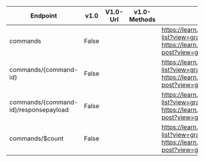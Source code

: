 | Endpoint | v1.0 | V1.0-Url | v1.0-Methods | v1.0-docs | beta | Beta-Url | Beta-Methods | Beta-Docs | Path | Root | Children | Segment |
| ----------| ----------| ----------| ----------| ----------| ----------| ----------| ----------| ----------| ----------| ----------| ----------| ----------|
| commands| False| | | https://learn.microsoft.com/graph/api/chat-list?view=graph-rest-1.0 https://learn.microsoft.com/graph/api/chat-post?view=graph-rest-1.0| True| https://graph.microsoft.com/beta/commands| Get Post|  | commands| commands| 2| commands|
| commands/{command-id}| False| | | https://learn.microsoft.com/graph/api/chat-list?view=graph-rest-1.0 https://learn.microsoft.com/graph/api/chat-post?view=graph-rest-1.0| True| https://graph.microsoft.com/beta/commands/{command-id}| Get Patch Delete|   | commands {command-id}| commands| 1| {command-id}|
| commands/{command-id}/responsepayload| False| | | https://learn.microsoft.com/graph/api/chat-list?view=graph-rest-1.0 https://learn.microsoft.com/graph/api/chat-post?view=graph-rest-1.0| True| https://graph.microsoft.com/beta/commands/{command-id}/responsepayload| Get| | commands {command-id} responsepayload| commands| 0| responsepayload|
| commands/$count| False| | | https://learn.microsoft.com/graph/api/chat-list?view=graph-rest-1.0 https://learn.microsoft.com/graph/api/chat-post?view=graph-rest-1.0| True| https://graph.microsoft.com/beta/commands/$count| Get| | commands $count| commands| 0| $count|
